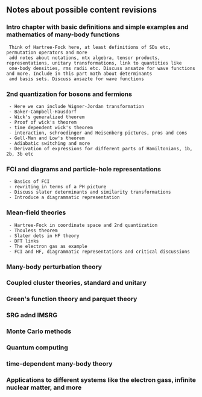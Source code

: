 ## Notes about possible content revisions

###  Intro chapter with basic definitions and simple examples and mathematics of many-body functions
     Think of Hartree-Fock here, at least definitions of SDs etc, permutation operators and more
     add notes about notations, mtx algebra, tensor products, representations, unitary transformations, link to quantities like
     one-body densities, rms radii etc. Discuss ansatze for wave functions and more. Include in this part math about determinants
     and basis sets. Discuss ansazte for wave functions
###  2nd quantization for bosons and fermions
     - Here we can include Wigner-Jordan transformation
     - Baker-Campbell-Hausdorf
     - Wick's generalized theorem
     - Proof of wick's theorem
     - time dependent wick's theorem
     - interaction, schroedinger and Heisenberg pictures, pros and cons
     - Gell-Man and Low's theorem
     - Adiabatic switching and more
     - Derivation of expressions for different parts of Hamiltonians, 1b, 2b, 3b etc
### FCI and diagrams and particle-hole representations
     - Basics of FCI
     - rewriting in terms of a PH picture
     - Discuss slater determinants and similarity transformations
     - Introduce a diagrammatic representation
### Mean-field theories
     - Hartree-Fock in coordinate space and 2nd quantization
     - Thouless theorem
     - Slater dets in HF theory
     - DFT links
     - The electron gas as example
     - FCI and HF, diagrammatic representations and critical discussions
###  Many-body perturbation theory
###  Coupled cluster theories, standard and unitary
###  Green's function theory and parquet theory
###  SRG adnd IMSRG
###  Monte Carlo methods
###  Quantum computing
###  time-dependent many-body theory
###  Applications to different systems like the electron gass, infinite nuclear matter, and more